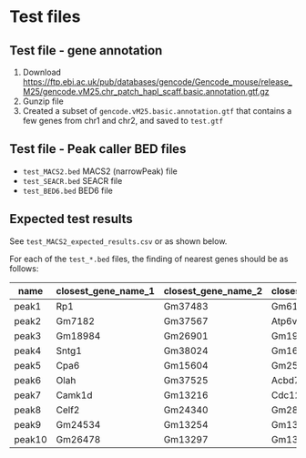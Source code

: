
# Test files

## Test file - gene annotation

1. Download https://ftp.ebi.ac.uk/pub/databases/gencode/Gencode_mouse/release_M25/gencode.vM25.chr_patch_hapl_scaff.basic.annotation.gtf.gz
2. Gunzip file
3. Created a subset of  `gencode.vM25.basic.annotation.gtf` that contains a few genes from chr1 and chr2, and saved to `test.gtf`

## Test file - Peak caller BED files

* `test_MACS2.bed` MACS2 (narrowPeak) file
* `test_SEACR.bed` SEACR file
* `test_BED6.bed` BED6 file

## Expected test results

See `test_MACS2_expected_results.csv` or as shown below.

For each of the `test_*.bed` files, the finding of nearest genes should be as follows:

| name | closest_gene_name_1   | closest_gene_name_2  | closest_gene_name_3   |
| ------------ | ------- | ------- | ------- |
| peak1        | Rp1     | Gm37483 | Gm6101  |
| peak2        | Gm7182  | Gm37567 | Atp6v1h |
| peak3        | Gm18984 | Gm26901 | Gm19002 |
| peak4        | Sntg1   | Gm38024 | Gm16284 |
| peak5        | Cpa6    | Gm15604 | Gm25253 |
| peak6        | Olah    | Gm37525 | Acbd7   |
| peak7        | Camk1d  | Gm13216 | Cdc123  |
| peak8        | Celf2   | Gm24340 | Gm28641 |
| peak9        | Gm24534 | Gm13254 | Gm13255 |
| peak10       | Gm26478 | Gm13297 | Gm13294 |

